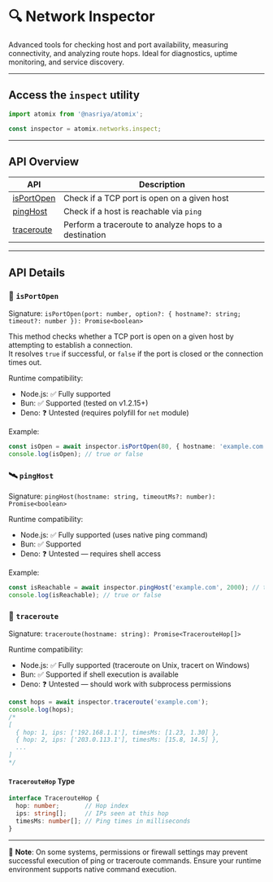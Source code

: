 # 🔍 Network Inspector

Advanced tools for checking host and port availability, measuring connectivity, and analyzing route hops. Ideal for diagnostics, uptime monitoring, and service discovery.

---

## Access the `inspect` utility

```ts
import atomix from '@nasriya/atomix';

const inspector = atomix.networks.inspect;
```

---
## API Overview

| API                        | Description                                           |
| -------------------------- | ----------------------------------------------------- |
| [isPortOpen](#-isportopen) | Check if a TCP port is open on a given host           |
| [pingHost](#️-pinghost)     | Check if a host is reachable via `ping`               |
| [traceroute](#-traceroute) | Perform a traceroute to analyze hops to a destination |

---
## API Details

### 🔌 `isPortOpen`
Signature: `isPortOpen(port: number, option?: { hostname?: string; timeout?: number }): Promise<boolean>`

This method checks whether a TCP port is open on a given host by attempting to establish a connection.  
It resolves `true` if successful, or `false` if the port is closed or the connection times out.

Runtime compatibility:
- Node.js: ✅ Fully supported
- Bun: ✅ Supported (tested on v1.2.15+)
- Deno: ❓ Untested (requires polyfill for `net` module)

Example:

```ts
const isOpen = await inspector.isPortOpen(80, { hostname: 'example.com', timeout: 500 });
console.log(isOpen); // true or false
```

### 🛰️ `pingHost`
Signature: `pingHost(hostname: string, timeoutMs?: number): Promise<boolean>`

Runtime compatibility:
- Node.js: ✅ Fully supported (uses native ping command)
- Bun: ✅ Supported
- Deno: ❓ Untested — requires shell access

Example:

```ts
const isReachable = await inspector.pingHost('example.com', 2000); // timeout 2000ms
console.log(isReachable); // true or false
```

### 🧭 `traceroute`
Signature: `traceroute(hostname: string): Promise<TracerouteHop[]>`

Runtime compatibility:
- Node.js: ✅ Fully supported (traceroute on Unix, tracert on Windows)
- Bun: ✅ Supported if shell execution is available
- Deno: ❓ Untested — should work with subprocess permissions

```ts
const hops = await inspector.traceroute('example.com');
console.log(hops);
/*
[
  { hop: 1, ips: ['192.168.1.1'], timesMs: [1.23, 1.30] },
  { hop: 2, ips: ['203.0.113.1'], timesMs: [15.8, 14.5] },
  ...
]
*/
```

#### `TracerouteHop` Type
```ts
interface TracerouteHop {
  hop: number;       // Hop index
  ips: string[];     // IPs seen at this hop
  timesMs: number[]; // Ping times in milliseconds
}
```

---

📌 **Note**: On some systems, permissions or firewall settings may prevent successful execution of ping or traceroute commands. Ensure your runtime environment supports native command execution.